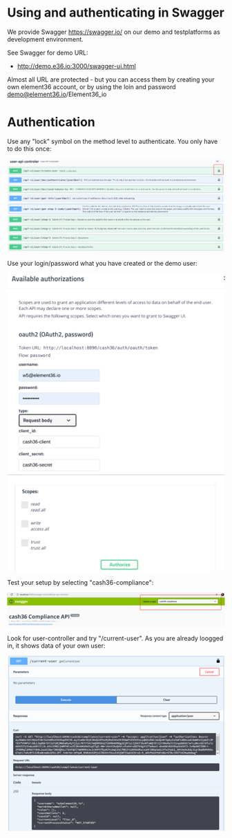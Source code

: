 # Using and authenticating in Swagger
We provide Swagger https://swagger.io/ on our demo and testplatforms as development environment.  

See Swagger for demo URL: 
- http://demo.e36.io:3000/swagger-ui.html

Almost all URL are protected - but you can access them by creating your own 
element36 account, or
by using the loin and password demo@element36.io/Element36_io 

# Authentication

Use any "lock" symbol on the method level to authenticate. You only have to do this once: 

![Controler](../img/userApiController.png)

Use your login/password what you have created or the demo user: 

![Authorize](../img/authorize.png)

Test your setup by selecting "cash36-compliance": 

![Select](../img/cash36-compliance.png)


Look for user-controller and try "/current-user". As you are already loogged in, it
shows data of your own user: 

![Test it](../img/current-user.png)
